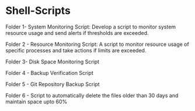# Shell-Scripts

Folder 1- System Monitoring Script: Develop a script to monitor system resource usage and send alerts if thresholds are exceeded.

Folder 2 - Resource Monitoring Script: A script to monitor resource usage of specific processes and take actions if limits are exceeded.

Folder 3- Disk Space Monitoring Script

Folder 4 - Backup Verification Script

Folder 5 - Git Repository Backup Script

Folder 6 - Script to automatically delete the files older than 30 days and maintain space upto 60%
